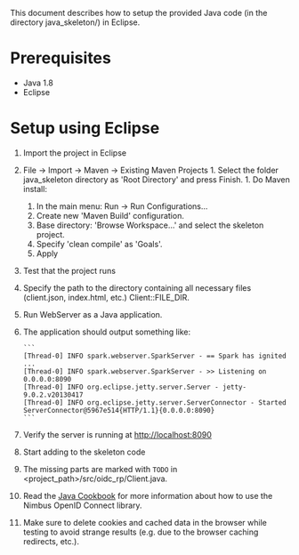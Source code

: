 This document describes how to setup the provided Java code
(in the directory java_skeleton/) in Eclipse.


# Prerequisites

* Java 1.8
* Eclipse


# Setup using Eclipse

1. Import the project in Eclipse
  1. File -> Import -> Maven -> Existing Maven Projects
    1. Select the folder java_skeleton directory as 'Root Directory' and
         press Finish.
    1. Do Maven install:
        1. In the main menu: Run -> Run Configurations...
        1. Create new 'Maven Build' configuration.
        1. Base directory: 'Browse Workspace...' and select the skeleton project.
        1. Specify 'clean compile' as 'Goals'.
        1. Apply

1. Test that the project runs
  1. Specify the path to the directory containing all necessary files (client.json, index.html, etc.) Client::FILE_DIR.
  1. Run WebServer as a Java application.
  1. The application should output something like:

         ```
         [Thread-0] INFO spark.webserver.SparkServer - == Spark has ignited ...
         [Thread-0] INFO spark.webserver.SparkServer - >> Listening on 0.0.0.0:8090
         [Thread-0] INFO org.eclipse.jetty.server.Server - jetty-9.0.2.v20130417
         [Thread-0] INFO org.eclipse.jetty.server.ServerConnector - Started ServerConnector@5967e514{HTTP/1.1}{0.0.0.0:8090}
         ```

  1. Verify the server is running at [http://localhost:8090](http://localhost:8090)

3. Start adding to the skeleton code
  1. The missing parts are marked with ``TODO`` in
       \<project_path>/src/oidc_rp/Client.java.
  1. Read the [Java Cookbook](doc/doc.md) for more information
       about how to use the Nimbus OpenID Connect library.
  1. Make sure to delete cookies and cached data in the browser while
       testing to avoid strange results (e.g. due to the browser caching
       redirects, etc.).
